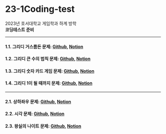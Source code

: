 # 23-1Coding-test
2023년 호서대학교 게임학과 하계 방학   
**코딩테스트 준비**
* * *
#### 1.1. 그리디 거스름돈 문제: [Github][1_link], [Notion][1_1_link]
[1_link]: https://github.com/hb2133/23-1Coding-test/blob/main/Greedy/Greedy.cpp "그리디 거스름돈 문제 코드"
[1_1_link]: https://solar-plot-07f.notion.site/1-_-129e367207494cae85aefe0873a51715?pvs=4 "그리디 거스름돈 문제 설명"

#### 1.2. 그리디 큰 수의 법칙 문제: [Github][2_link], [Notion][2_2_link]
[2_link]: https://github.com/hb2133/23-1Coding-test/blob/main/Greedy_2/Greedy_2.cpp "그리디 큰 수의 법칙 문제 코드"
[2_2_link]: https://solar-plot-07f.notion.site/2-_-d4094fe3f8bf48abb6e3309906be0e2a?pvs=4 "그리디 큰 수의 법칙 문제 설명"

#### 1.3. 그리디 숫자 카드 게임 문제: [Github][3_link], [Notion][3_3_link]
[3_link]: https://github.com/hb2133/23-1Coding-test/blob/main/Greedy_3/Greedy_3.cpp "그리디 숫자 카드 게임 문제 코드"
[3_3_link]: https://solar-plot-07f.notion.site/3-_-5f595991d9794375ad025180342fc838?pvs=4 "그리디 숫자 카드 게임 문제 설명"

#### 1.4. 그리디 1이 될 때까지 문제: [Github][4_link], [Notion][4_4_link]
[4_link]: https://github.com/hb2133/23-1Coding-test/blob/main/Greedy_4/Greedy_4.cpp "그리디 1이 될 때까지 문제 코드"
[4_4_link]: https://solar-plot-07f.notion.site/4-_1-0f4df1b3ebdb4f7eb1e24f5f7580b5aa?pvs=4 "그리디 1이 될 때까지 문제 설명"
* * *
#### 2.1. 상하좌우 문제: [Github][5_link], [Notion][5_5_link]
[5_link]: https://github.com/hb2133/23-1Coding-test/blob/main/%EC%83%81%ED%95%98%EC%A2%8C%EC%9A%B0/%EC%83%81%ED%95%98%EC%A2%8C%EC%9A%B0.cpp "상하좌우 문제 코드"
[5_5_link]: https://solar-plot-07f.notion.site/5-eafbe86b43f14bfc8473d3863d960805?pvs=4 "상하좌우 문제 설명"

#### 2.2. 시각 문제: [Github][6_link], [Notion][6_6_link]
[6_link]: https://github.com/hb2133/23-1Coding-test/blob/main/%EC%8B%9C%EA%B0%81/%EC%8B%9C%EA%B0%81.cpp "시각 문제 코드"
[6_6_link]: https://solar-plot-07f.notion.site/6-058b8597f3e1495ba920b6e6b7c75340?pvs=4 "시각 문제 설명"

#### 2.3. 왕실의 나이트 문제: [Github][7_link], [Notion][7_7_link]
[7_link]: https://github.com/hb2133/23-1Coding-test/blob/main/%EC%99%95%EC%8B%A4%EC%9D%98%20%EB%82%98%EC%9D%B4%ED%8A%B8/%EC%99%95%EC%8B%A4%EC%9D%98%EB%82%98%EC%9D%B4%ED%8A%B8.cpp "왕실의 나이트 문제 코드"
[7_7_link]: https://solar-plot-07f.notion.site/7-381d6e4ab11e46978e07a434a39399d3?pvs=4 "왕실의 나이트 문제 설명"
